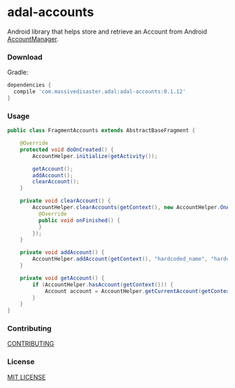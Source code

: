 # adal-accounts
Android library that helps store and retrieve an Account from Android [AccountManager](https://developer.android.com/reference/android/accounts/AccountManager.html).

### Download
Gradle:

```gradle
dependencies {
  compile 'com.massivedisaster.adal:adal-accounts:0.1.12'
}
```

### Usage
```java
public class FragmentAccounts extends AbstractBaseFragment {

    @Override
    protected void doOnCreated() {
        AccountHelper.initialize(getActivity());

        getAccount();
        addAccount();
        clearAccount();        
    }

    private void clearAccount() {
        AccountHelper.clearAccounts(getContext(), new AccountHelper.OnAccountListener() {
          @Override
          public void onFinished() {
          }
        });
    }

    private void addAccount() {
        AccountHelper.addAccount(getContext(), "hardcoded_name", "hardcoded_password", "hardcoded_token");
    }

    private void getAccount() {
        if (AccountHelper.hasAccount(getContext())) {
            Account account = AccountHelper.getCurrentAccount(getContext());
        }
    }
}
```
### Contributing
[CONTRIBUTING](../CONTRIBUTING.md)

### License
[MIT LICENSE](../LICENSE.md)